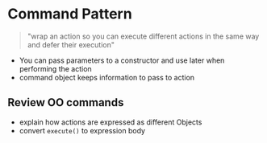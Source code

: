 # Command Pattern

> "wrap an action so you can execute different actions in the same way and defer their execution"
- You can pass parameters to a constructor and use later when performing the action
- command object keeps information to pass to action


## Review OO commands
- explain how actions are expressed as different Objects
- convert `execute()` to expression body
